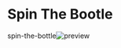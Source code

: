 # Spin The Bootle
spin-the-bottle![preview](https://user-images.githubusercontent.com/44680374/195722835-b6cf2d2f-4de2-4a34-a1ec-39e39be08f34.png)
